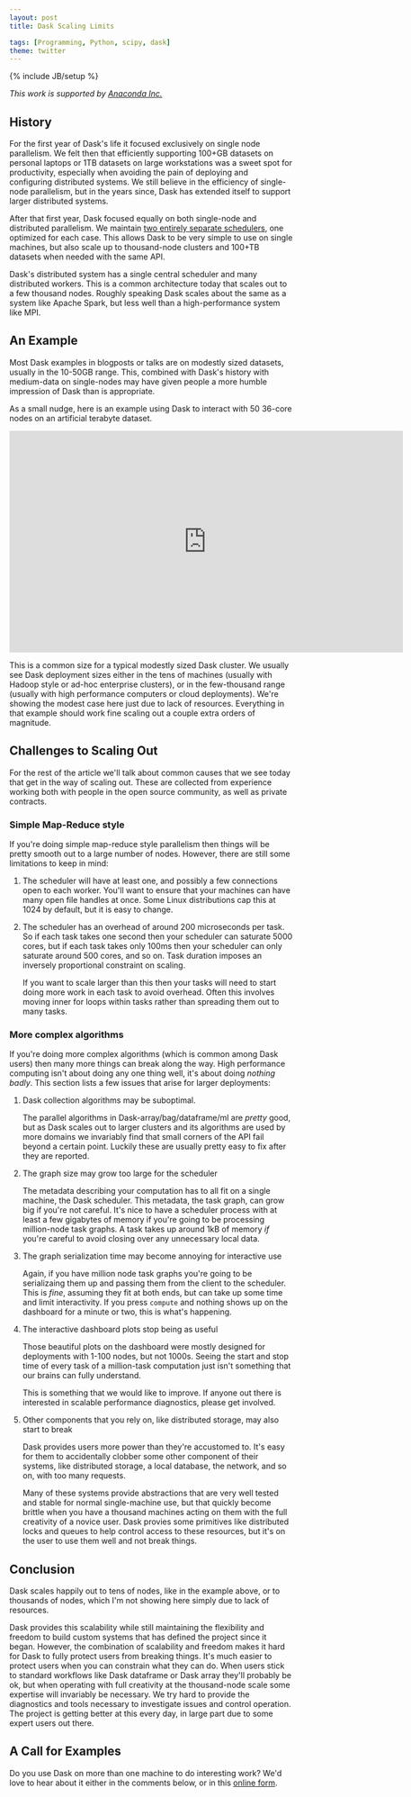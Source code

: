 ```yaml
---
layout: post
title: Dask Scaling Limits

tags: [Programming, Python, scipy, dask]
theme: twitter
---
```

{% include JB/setup %}

*This work is supported by [Anaconda Inc.](http://anaconda.com)*


## History

For the first year of Dask's life it focused exclusively on single node
parallelism.  We felt then that efficiently supporting 100+GB datasets on
personal laptops or 1TB datasets on large workstations was a sweet spot for
productivity, especially when avoiding the pain of deploying and configuring
distributed systems.  We still believe in the efficiency of single-node
parallelism, but in the years since, Dask has extended itself to support larger
distributed systems.

After that first year, Dask focused equally on both single-node and distributed
parallelism.  We maintain [two entirely separate
schedulers](http://dask.pydata.org/en/latest/scheduling.html), one optimized for
each case.  This allows Dask to be very simple to use on single machines, but
also scale up to thousand-node clusters and 100+TB datasets when needed with
the same API.

Dask's distributed system has a single central scheduler and many distributed
workers.  This is a common architecture today that scales out to a few thousand
nodes.  Roughly speaking Dask scales about the same as a system like Apache
Spark, but less well than a high-performance system like MPI.


## An Example

Most Dask examples in blogposts or talks are on modestly sized datasets,
usually in the 10-50GB range.  This, combined with Dask's history with
medium-data on single-nodes may have given people a more humble impression of
Dask than is appropriate.

As a small nudge, here is an example using Dask to interact with 50 36-core
nodes on an artificial terabyte dataset.

<iframe width="700"
        height="394"
        src="https://www.youtube.com/embed/nH_AQo8WdKw"
        frameborder="0"
        allow="autoplay; encrypted-media"
        allowfullscreen></iframe>

This is a common size for a typical modestly sized Dask cluster.  We usually
see Dask deployment sizes either in the tens of machines (usually with Hadoop
style or ad-hoc enterprise clusters), or in the few-thousand range (usually
with high performance computers or cloud deployments).  We're showing the
modest case here just due to lack of resources.  Everything in that example
should work fine scaling out a couple extra orders of magnitude.


## Challenges to Scaling Out

For the rest of the article we'll talk about common causes that we see today
that get in the way of scaling out.  These are collected from experience
working both with people in the open source community, as well as private
contracts.

### Simple Map-Reduce style

If you're doing simple map-reduce style parallelism then things will be pretty
smooth out to a large number of nodes.  However, there are still some
limitations to keep in mind:

1.  The scheduler will have at least one, and possibly a few connections open
    to each worker.  You'll want to ensure that your machines can have many
    open file handles at once.  Some Linux distributions cap this at 1024 by
    default, but it is easy to change.

2.  The scheduler has an overhead of around 200 microseconds per task.
    So if each task takes one second then your scheduler can saturate 5000
    cores, but if each task takes only 100ms then your scheduler can only
    saturate around 500 cores, and so on.  Task duration imposes an inversely
    proportional constraint on scaling.

    If you want to scale larger than this then your tasks will need to
    start doing more work in each task to avoid overhead.  Often this involves
    moving inner for loops within tasks rather than spreading them out to many
    tasks.

### More complex algorithms

If you're doing more complex algorithms (which is common among Dask users) then
many more things can break along the way.  High performance computing isn't
about doing any one thing well, it's about doing *nothing badly*.  This section
lists a few issues that arise for larger deployments:

1.  Dask collection algorithms may be suboptimal.

    The parallel algorithms in Dask-array/bag/dataframe/ml are *pretty* good,
    but as Dask scales out to larger clusters and its algorithms are used by
    more domains we invariably find that small corners of the API fail beyond a
    certain point.  Luckily these are usually pretty easy to fix after they are
    reported.

2.  The graph size may grow too large for the scheduler

    The metadata describing your computation has to all fit on a single
    machine, the Dask scheduler.  This metadata, the task graph, can grow big
    if you're not careful.  It's nice to have a scheduler process with at least
    a few gigabytes of memory if you're going to be processing million-node
    task graphs.  A task takes up around 1kB of memory *if* you're careful to
    avoid closing over any unnecessary local data.

3.  The graph serialization time may become annoying for interactive use

    Again, if you have million node task graphs you're going to be serializaing
    them up and passing them from the client to the scheduler.  This is *fine*,
    assuming they fit at both ends, but can take up some time and limit
    interactivity.  If you press `compute` and nothing shows up on the
    dashboard for a minute or two, this is what's happening.

4.  The interactive dashboard plots stop being as useful

    Those beautiful plots on the dashboard were mostly designed for deployments
    with 1-100 nodes, but not 1000s.  Seeing the start and stop time of every
    task of a million-task computation just isn't something that our brains can
    fully understand.

    This is something that we would like to improve.  If anyone out there is
    interested in scalable performance diagnostics, please get involved.

5.  Other components that you rely on, like distributed storage, may also start
    to break

    Dask provides users more power than they're accustomed to.
    It's easy for them to accidentally clobber some other component of their
    systems, like distributed storage, a local database, the network, and so
    on, with too many requests.

    Many of these systems provide abstractions that are very well tested and
    stable for normal single-machine use, but that quickly become brittle when
    you have a thousand machines acting on them with the full creativity of a
    novice user.  Dask provies some primitives like distributed locks and
    queues to help control access to these resources, but it's on the user to
    use them well and not break things.


## Conclusion

Dask scales happily out to tens of nodes, like in the example above, or to
thousands of nodes, which I'm not showing here simply due to lack of resources.

Dask provides this scalability while still maintaining the flexibility and
freedom to build custom systems that has defined the project since it began.
However, the combination of scalability and freedom makes it hard for Dask to
fully protect users from breaking things.  It's much easier to protect users
when you can constrain what they can do.  When users stick to standard
workflows like Dask dataframe or Dask array they'll probably be ok, but when
operating with full creativity at the thousand-node scale some expertise will
invariably be necessary.  We try hard to provide the diagnostics and tools
necessary to investigate issues and control operation.  The project is getting
better at this every day, in large part due to some expert users out there.


## A Call for Examples

Do you use Dask on more than one machine to do interesting work?
We'd love to hear about it either in the comments below, or in this [online
form](https://goo.gl/forms/ueIMoGl6ZPl529203).
